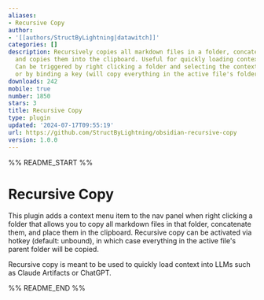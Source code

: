 ```yaml
---
aliases:
- Recursive Copy
author:
- '[[authors/StructByLightning|datawitch]]'
categories: []
description: Recursively copies all markdown files in a folder, concatenates them,
  and copies them into the clipboard. Useful for quickly loading context into AI.
  Can be triggered by right clicking a folder and selecting the context menu item,
  or by binding a key (will copy everything in the active file's folder).
downloads: 242
mobile: true
number: 1850
stars: 3
title: Recursive Copy
type: plugin
updated: '2024-07-17T09:55:19'
url: https://github.com/StructByLightning/obsidian-recursive-copy
version: 1.0.0
---
```


%% README_START %%

# Recursive Copy

This plugin adds a context menu item to the nav panel when right clicking a folder that allows you to copy all markdown files in that folder, concatenate them, and place them in the clipboard. Recursive copy can be activated via hotkey (default: unbound), in which case everything in the active file's parent folder will be copied.

Recursive copy is meant to be used to quickly load context into LLMs such as Claude Artifacts or ChatGPT.


%% README_END %%